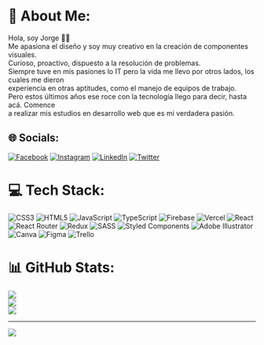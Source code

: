 # 💫 About Me:
Hola, soy Jorge 👋🏻<br>Me apasiona el diseño y soy muy creativo en la creación de componentes visuales.<br>Curioso, proactivo, dispuesto a la resolución de problemas.<br>Siempre tuve en mis pasiones lo IT pero la vida me llevo por otros lados, los cuales me dieron<br>experiencia en otras aptitudes, como el manejo de equipos de trabajo.<br>Pero estos últimos años ese roce con la tecnología llego para decir, hasta acá. Comence<br>a realizar mis estudios en desarrollo web que es mi verdadera pasión.


## 🌐 Socials:
[![Facebook](https://img.shields.io/badge/Facebook-%231877F2.svg?logo=Facebook&logoColor=white)](https://facebook.com/https://www.facebook.com/CastilloJorgeAriel?mibextid=ZbWKwL) [![Instagram](https://img.shields.io/badge/Instagram-%23E4405F.svg?logo=Instagram&logoColor=white)](https://instagram.com/https://instagram.com/jorge.a.c?igshid=NmQ2ZmYxZjA=) [![LinkedIn](https://img.shields.io/badge/LinkedIn-%230077B5.svg?logo=linkedin&logoColor=white)](https://linkedin.com/in/https://www.linkedin.com/in/jorge-ariel-castillo-401686a5/) [![Twitter](https://img.shields.io/badge/Twitter-%231DA1F2.svg?logo=Twitter&logoColor=white)](https://twitter.com/https://twitter.com/JorgeGeoARG?t=sSqY0zFlQ2At5rlQwxycDA&s=08) 

# 💻 Tech Stack:
![CSS3](https://img.shields.io/badge/css3-%231572B6.svg?style=flat-square&logo=css3&logoColor=white) ![HTML5](https://img.shields.io/badge/html5-%23E34F26.svg?style=flat-square&logo=html5&logoColor=white) ![JavaScript](https://img.shields.io/badge/javascript-%23323330.svg?style=flat-square&logo=javascript&logoColor=%23F7DF1E) ![TypeScript](https://img.shields.io/badge/typescript-%23007ACC.svg?style=flat-square&logo=typescript&logoColor=white) ![Firebase](https://img.shields.io/badge/firebase-%23039BE5.svg?style=flat-square&logo=firebase) ![Vercel](https://img.shields.io/badge/vercel-%23000000.svg?style=flat-square&logo=vercel&logoColor=white) ![React](https://img.shields.io/badge/react-%2320232a.svg?style=flat-square&logo=react&logoColor=%2361DAFB) ![React Router](https://img.shields.io/badge/React_Router-CA4245?style=flat-square&logo=react-router&logoColor=white) ![Redux](https://img.shields.io/badge/redux-%23593d88.svg?style=flat-square&logo=redux&logoColor=white) ![SASS](https://img.shields.io/badge/SASS-hotpink.svg?style=flat-square&logo=SASS&logoColor=white) ![Styled Components](https://img.shields.io/badge/styled--components-DB7093?style=flat-square&logo=styled-components&logoColor=white) ![Adobe Illustrator](https://img.shields.io/badge/adobeillustrator-%23FF9A00.svg?style=flat-square&logo=adobeillustrator&logoColor=white) ![Canva](https://img.shields.io/badge/Canva-%2300C4CC.svg?style=flat-square&logo=Canva&logoColor=white) 	![Figma](https://img.shields.io/badge/figma-%23F24E1E.svg?style=flat-square&logo=figma&logoColor=white) ![Trello](https://img.shields.io/badge/Trello-%23026AA7.svg?style=flat-square&logo=Trello&logoColor=white)
# 📊 GitHub Stats:
![](https://github-readme-stats.vercel.app/api?username=JorgeCastilloMakers&theme=tokyonight&hide_border=true&include_all_commits=true&count_private=false)<br/>
![](https://github-readme-streak-stats.herokuapp.com/?user=JorgeCastilloMakers&theme=tokyonight&hide_border=true)<br/>
![](https://github-readme-stats.vercel.app/api/top-langs/?username=JorgeCastilloMakers&theme=tokyonight&hide_border=true&include_all_commits=true&count_private=false&layout=compact)

---
[![](https://visitcount.itsvg.in/api?id=JorgeCastilloMakers&icon=5&color=9)](https://visitcount.itsvg.in)

<!-- Proudly created with GPRM ( https://gprm.itsvg.in ) -->
